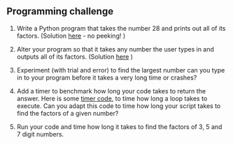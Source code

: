 ## Programming challenge

1. Write a Python program that takes the number 28 and prints out all of its factors. (Solution [here](resources/brute_force_factor.py) - no peeking! )

1. Alter your program so that it takes any number the user types in and outputs all of its factors. (Solution [here](resources/brute_force_factor2.py) )

1. Experiment (with trial and error) to find the largest number can you type in to your program before it takes a very long time or crashes?

1. Add a timer to benchmark how long your code takes to return the answer. Here is some [timer code](resources/timer_code.py), to time how long a loop takes to execute. Can you adapt this code to time how long your script takes to find the factors of a given number?

1. Run your code and time how long it takes to find the factors of 3, 5 and 7 digit numbers.

